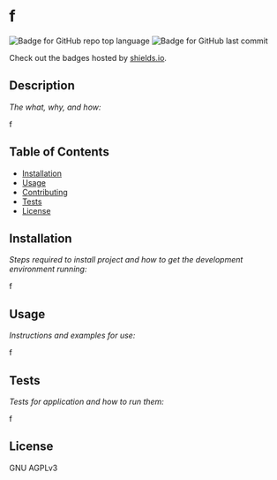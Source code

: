 # f
  ![Badge for GitHub repo top language](https://img.shields.io/github/languages/top/f/f?style=flat&logo=appveyor) ![Badge for GitHub last commit](https://img.shields.io/github/last-commit/f/f?style=flat&logo=appveyor)
  
  Check out the badges hosted by [shields.io](https://shields.io/).
  
  
  ## Description 
  
  *The what, why, and how:* 
  
  f
  ## Table of Contents
  * [Installation](#installation)
  * [Usage](#usage)
  * [Contributing](#contributing)
  * [Tests](#tests)
  * [License](#license)
  
  ## Installation
  
  *Steps required to install project and how to get the development environment running:*
  
  f
  
  ## Usage 
  
  *Instructions and examples for use:*
  
  f
  
  ## Tests
  
  *Tests for application and how to run them:*
  
  f
  
  ## License
  
  GNU AGPLv3
  